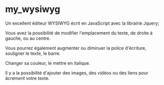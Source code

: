 # my_wysiwyg

Un excellent éditeur WYSIWYG écrit en  JavaScript avec la librairie Jquery;


Vous avez la possibilité de modifier l'emplacement du texte, de droite à gauche, ou au centre.


Vous pourrez également augmenter ou diminuer la police d'écriture, souligner le texte, le barre.


Changer sa couleur, le mettre en italique.




Il y a la possibilité d'ajouter des images, des vidéos ou des liens pour âcrement votre texte.  
